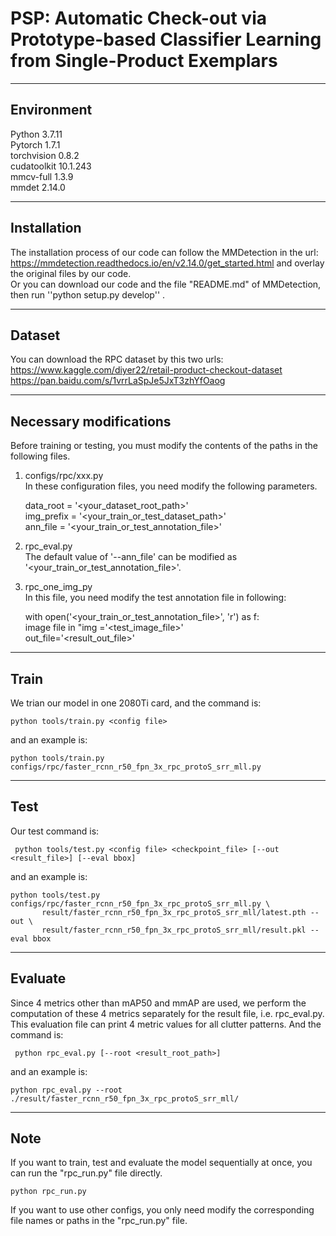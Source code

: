 # PSP: Automatic Check-out via Prototype-based Classifier Learning from Single-Product Exemplars
--------------------------
## Environment

Python 3.7.11  
Pytorch 1.7.1  
torchvision 0.8.2  
cudatoolkit 10.1.243  
mmcv-full 1.3.9  
mmdet 2.14.0

--------------------------
## Installation

The installation process of our code can follow the MMDetection in the url: https://mmdetection.readthedocs.io/en/v2.14.0/get_started.html 
and overlay the original files by our code.  
Or you can download our code and the file "README.md" of MMDetection, then run ''python setup.py develop'' .  

--------------------------
## Dataset

You can download the RPC dataset by this two urls:   
    https://www.kaggle.com/diyer22/retail-product-checkout-dataset  
    https://pan.baidu.com/s/1vrrLaSpJe5JxT3zhYfOaog  
    
--------------------------
## Necessary modifications

Before training or testing, you must modify the contents of the paths in the following files.

1. configs/rpc/xxx.py  
    In these configuration files, you need modify the following parameters.  
    
    data_root = '<your_dataset_root_path>'  
    img_prefix = '<your_train_or_test_dataset_path>'  
    ann_file = '<your_train_or_test_annotation_file>'  
    
2. rpc_eval.py  
    The default value of '--ann_file' can be modified as '<your_train_or_test_annotation_file>'.  
3. rpc_one_img_py  
    In this file, you need modify the test annotation file in following:
    
    with open('<your_train_or_test_annotation_file>', 'r') as f:  
    image file in "img ='<test_image_file>'  
    out_file='<result_out_file>'  
    
--------------------------
## Train

We trian our model in one 2080Ti card, and the command is:  

    python tools/train.py <config file>  
and an example is:  

    python tools/train.py configs/rpc/faster_rcnn_r50_fpn_3x_rpc_protoS_srr_mll.py  
  
--------------------------
## Test

Our test command is:  

     python tools/test.py <config file> <checkpoint_file> [--out <result_file>] [--eval bbox]  
and an example is:  

    python tools/test.py configs/rpc/faster_rcnn_r50_fpn_3x_rpc_protoS_srr_mll.py \
           result/faster_rcnn_r50_fpn_3x_rpc_protoS_srr_mll/latest.pth --out \
           result/faster_rcnn_r50_fpn_3x_rpc_protoS_srr_mll/result.pkl --eval bbox  
  
--------------------------
## Evaluate

Since 4 metrics other than mAP50 and mmAP are used, we perform the computation of these 4 metrics separately for the result file, i.e. rpc_eval.py.  
This evaluation file can print 4 metric values for all clutter patterns. And the command is:  

     python rpc_eval.py [--root <result_root_path>]  
and an example is:  

    python rpc_eval.py --root ./result/faster_rcnn_r50_fpn_3x_rpc_protoS_srr_mll/  
  
--------------------------
## Note

If you want to train, test and evaluate the model sequentially at once, you can run the "rpc_run.py" file directly. 

    python rpc_run.py
If you want to use other configs, you only need modify the corresponding file names or paths in the "rpc_run.py" file.  

